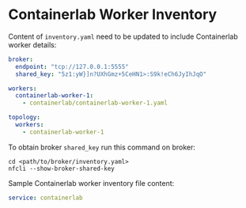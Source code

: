 # Containerlab Worker Inventory

Content of `inventory.yaml` need to be updated to include Containerlab worker details:

``` yaml title="inventory.yaml"
broker: 
  endpoint: "tcp://127.0.0.1:5555" 
  shared_key: "5z1:yW}]n?UXhGmz+5CeHN1>:S9k!eCh6JyIhJqO"

workers:
  containerlab-worker-1: 
    - containerlab/containerlab-worker-1.yaml

topology: 
  workers: 
    - containerlab-worker-1
```

To obtain broker `shared_key` run this command on broker:

```
cd <path/to/broker/inventory.yaml>
nfcli --show-broker-shared-key
```

Sample Containerlab worker inventory file content:

``` yaml title="containerlab/containerlab-worker-1.yaml"
service: containerlab
```